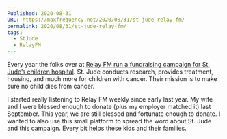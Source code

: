```yaml
---
Published: 2020-08-31
URL: https://maxfrequency.net/2020/08/31/st-jude-relay-fm/
permalink: 2020/08/31/st-jude-relay-fm/
tags:
  - StJude
  - RelayFM
---
```

Every year the folks over at [Relay FM run a fundraising campaign for St. Jude’s children hospital](https://tiltify.com/@relay-fm/relay-fm-for-st-jude). St. Jude conducts research, provides treatment, housing, and much more for children with cancer. Their mission is to make sure no child dies from cancer.

I started really listening to Relay FM weekly since early last year. My wife and I were blessed enough to donate (plus my employer matched it) last September. This year, we are still blessed and fortunate enough to donate. I wanted to also use this small platform to spread the word about St. Jude and this campaign. Every bit helps these kids and their families. 